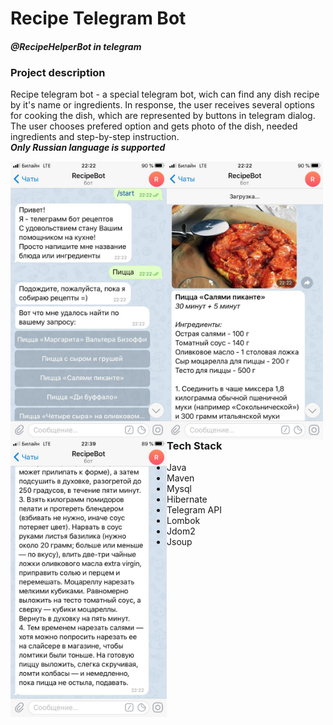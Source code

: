 # Recipe Telegram Bot 
#### *@RecipeHelperBot in telegram*

### Project description
Recipe telegram bot - a special telegram bot, wich can find any dish recipe by it's name or ingredients.
In response, the user receives several options for cooking the dish, which are represented by buttons in telegram dialog. 
The user chooses prefered option and gets photo of the dish, needed ingredients and step-by-step instruction.  
***Only Russian language is supported***

<a href="url"><img src="https://github.com/AlexDvoretskiy/RecipeTelegramBot/blob/master/screenshots/recipeBot_1.jpeg" align="left" width="250" ></a>

<a href="url"><img src="https://github.com/AlexDvoretskiy/RecipeTelegramBot/blob/master/screenshots/recipeBot_2.jpeg" align="left" width="250" ></a>

<a href="url"><img src="https://github.com/AlexDvoretskiy/RecipeTelegramBot/blob/master/screenshots/recipeBot_3.jpeg" align="left" width="250" ></a>
<br/><br/><br/><br/><br/><br/><br/><br/><br/><br/><br/><br/><br/><br/><br/><br/>

### Tech Stack
* Java
* Maven
* Mysql
* Hibernate
* Telegram API
* Lombok
* Jdom2
* Jsoup
